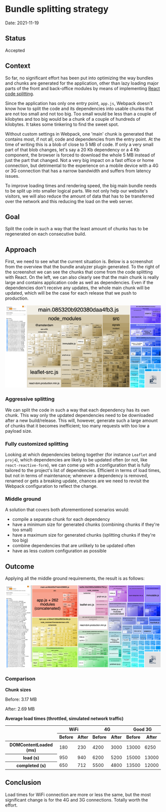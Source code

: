 # Bundle splitting strategy

Date: 2021-11-19

## Status

Accepted

## Context

So far, no significant effort has been put into optimizing the way bundles and chunks are generated for the application, other than lazy loading major parts of the front and back-office modules by means of implementing [React code splitting](https://reactjs.org/docs/code-splitting.html).

Since the application has only one entry point, `app.js`, Webpack doesn't know how to split the code and its dependencies into usable chunks that are not too small and not too big. Too small would be less than a couple of kilobytes and too big would be a chunk of a couple of hundreds of kilobytes. It takes some tinkering to find the sweet spot.

Without custom settings in Webpack, one 'main' chunk is generated that contains most, if not all, code and dependencies from the entry point. At the time of writing this is a blob of close to 5 MB of code. If only a very small part of that blob changes, let's say a 20 Kb dependency or a 4 Kb component, the browser is forced to download the whole 5 MB instead of just the part that changed. Not a very big impact on a fast office or home connection, but detrimental to the experience on a mobile device with a 4G or 3G connection that has a narrow bandwidth and suffers from latency issues.

To improve loading times and rendering speed, the big main bundle needs to be split up into smaller logical parts. We not only help our website's visitors, we will also reduce the amount of data that has to be transferred over the network and this reducing the load on the web server.

## Goal

Split the code in such a way that the least amount of chunks has to be regenerated on each consecutive build.

## Approach

First, we need to see what the current situation is. Below is a screenshot from the overview that the bundle analyzer plugin generated. To the right of the screenshot we can see the chunks that come from the code splitting with React. On the left, we can also clearly see that the main chunk is really large and contains application code as well as dependencies. Even if the dependencies don't receive any updates, the whole main chunk will be updated, which will be the case for each release that we push to production.

<img src="./img/chunk_optimization_before.png" />

### Aggressive splitting

We can split the code in such a way that each dependency has its own chunk. This way only the updated dependencies need to be downloaded after a new build/release. This will, however, generate such a large amount of chunks that it becomes inefficient; too many requests with too low a payload size.

### Fully customized splitting

Looking at which dependencies belong together (for instance `Leaflet` and `proj4`), which dependencies are likely to be updated often (or not, like `react-reactive-form`), we can come up with a configuration that is fully tailored to the project's list of dependencies. Efficient in terms of load times, but not in terms of maintenance; whenever a dependency is removed, renamed or gets a breaking update, chances are we need to revisit the Webpack configuration to reflect the change.

### Middle ground

A solution that covers both aforementioned scenarios would:

- compile a separate chunk for each dependency
- have a minimum size for generated chunks (combining chunks if they're too small)
- have a maximum size for generated chunks (splitting chunks if they're too big)
- combine dependencies that are unlikely to be updated often
- have as less custom configuration as possible

## Outcome

Applying all the middle ground requirements, the result is as follows:

<img src="./img/chunk_optimization_after.png" />

### Comparison

__Chunk sizes__

Before: 3.17 MB

After: 2.69 MB

__Average load times (throttled, simulated network traffic)__

<table>
  <thead>
    <tr>
      <th rowspan="2"></th>
      <th colspan="2">WiFi</th>
      <th colspan="2">4G</th>
      <th colspan="2">Good 3G</th>
    </tr>
    <tr>
      <th>Before</th>
      <th>After</th>
      <th>Before</th>
      <th>After</th>
      <th>Before</th>
      <th>After</th>
    </tr>
  </thead>
  <tbody>
    <tr>
      <th>DOMContentLoaded (ms)</th>
      <td>180</td>
      <td>230</td>
      <td>4200</td>
      <td>3000</td>
      <td>13000</td>
      <td>6250</td>
    </tr>
    <tr>
      <th>load (s)</th>
      <td>950</td>
      <td>940</td>
      <td>6200</td>
      <td>5200</td>
      <td>15000</td>
      <td>13000</td>
    </tr>
    <tr>
      <th>completed (s)</th>
      <td>650</td>
      <td>712</td>
      <td>5500</td>
      <td>4800</td>
      <td>13500</td>
      <td>12000</td>
    </tr>
  </tbody>
</table>

## Conclusion

Load times for WiFi connection are more or less the same, but the most significant change is for the 4G and 3G connections. Totally worth the effort.
